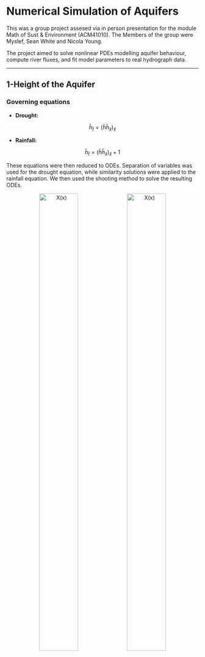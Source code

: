 # Numerical Simulation of Aquifers

This was a group project assesed via in person presentation for the module Math of Sust & Environment (ACM41010). The Members of the group were Myslef, Sean White and Nicola Young.

The project aimed to solve nonlinear PDEs modelling aquifer behaviour, compute river fluxes, and fit model parameters to real hydrograph data.

***
## 1-Height of the Aquifer

### Governing equations 

- **Drought:**
  
$$ \hat{h}_{\hat{t}} = (\hat{h}  \hat{h}_{\hat{x}})_{\hat{x}} $$

- **Rainfall:**
  
$$ \hat{h}_{\hat{t}} = (\hat{h}  \hat{h}_{\hat{x}})_{\hat{x}} + 1 $$

These equations were then reduced to ODEs. Separation of variables was used for the drought equation, while similarity solutions were applied to the rainfall equation. We then used the shooting method to solve the resulting ODEs.

<p align="center">
  <img width="45%" height="1196" alt="X(x)" src="https://github.com/user-attachments/assets/349de884-1d22-4520-b408-d81fdfc980d1" />
  <img width="45%" height="1196" alt="X(x)" src="https://github.com/user-attachments/assets/8609d89f-be43-4ef4-a781-11c383639144" />
</p>
